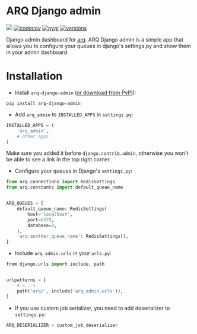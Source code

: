 # ARQ Django admin

![](https://github.com/SlavaSkvortsov/arq-django-admin/workflows/test/badge.svg)
[![codecov](https://codecov.io/gh/SlavaSkvortsov/arq-django-admin/branch/master/graph/badge.svg)](https://codecov.io/gh/SlavaSkvortsov/arq-django-admin)
[![pypi](https://img.shields.io/pypi/v/arq-django-admin.svg)](https://pypi.python.org/pypi/arq-django-admin)
[![versions](https://img.shields.io/pypi/pyversions/arq-django-admin.svg)](https://github.com/SlavaSkvortsov/arq-django-admin)

Django admin dashboard for [arq](https://github.com/samuelcolvin/arq).
ARQ Django admin is a simple app that allows you to configure your queues in django's settings.py and show them in your admin dashboard.

# Installation
- Install `arq-django-admin` ([or download from PyPI](https://pypi.org/project/arq-django-admin/)):
```shell script
pip install arq-django-admin
```

- Add `arq_admin` to `INSTALLED_APPS` in `settings.py`:
```python
INSTALLED_APPS = (
    'arq_admin',
    # other apps
)
``` 
Make sure you added it before `django.contrib.admin`, otherwise you won't be able to see a link in the top right corner.

- Configure your queues in Django's `settings.py`:
```python
from arq.connections import RedisSettings
from arq.constants import default_queue_name


ARQ_QUEUES = {
    default_queue_name: RedisSettings(
        host='localhost',
        port=6379,
        database=0,
    ),
    'arq:another_queue_name': RedisSettings(),
}
```

- Include `arq_admin.urls` in your `urls.py`:
```python
from django.urls import include, path


urlpatterns = [
    # <...>
    path('arq/', include('arq_admin.urls')),
]
```

- If you use custom job serializer, you need to add deserializer to `settings.py`:
```python
ARQ_DESERIALIZER = custom_job_deserializer
```